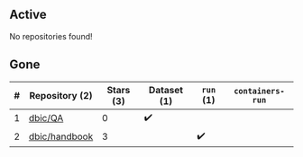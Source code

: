 ## Active
No repositories found!

## Gone
| # | Repository (2) | Stars (3) | Dataset (1) | `run` (1) | `containers-run` |
| --- | --- | --- | --- | --- | --- |
| 1 | [dbic/QA](https://github.com/dbic/QA) | 0 | :heavy_check_mark: |  |  |
| 2 | [dbic/handbook](https://github.com/dbic/handbook) | 3 |  | :heavy_check_mark: |  |
